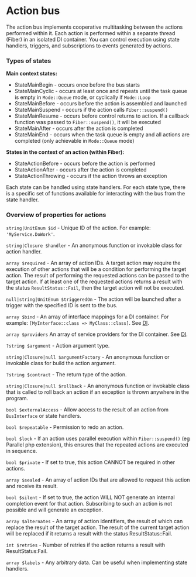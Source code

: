 # Action bus

The action bus implements cooperative multitasking between the actions performed within it. Each action is performed within a separate thread (Fiber) in an isolated DI container. You can control execution using state handlers, triggers, and subscriptions to events generated by actions.


### Types of states

**Main context states:**

* StateMainBegin - occurs once before the bus starts
* StateMainCyclic - occurs at least once and repeats until the task queue is empty in `Mode::Queue` mode, or cyclically if `Mode::Loop`
* StateMainBefore - occurs before the action is assembled and launched
* StateMainSuspend - occurs if the action calls `Fiber::suspend()`
* StateMainResume - occurs before control returns to action. If a callback function was passed to `Fiber::suspend()`, it will be executed
* StateMainAfter - occurs after the action is completed
* StateMainEnd - occurs when the task queue is empty and all actions are completed (only achievable in `Mode::Queue` mode)

**States in the context of an action (within Fiber):**

* StateActionBefore - occurs before the action is performed
* StateActionAfter - occurs after the action is completed
* StateActionThrowing - occurs if the action throws an exception

Each state can be handled using state handlers. For each state type, there is a specific set of functions available for interacting with the bus from the state handler.


### Overview of properties for actions

`string|UnitEnum $id` - Unique ID of the action. For example: `'MyService.DoWork'`.

`string|Closure $handler` - An anonymous function or invokable class for action handler.

`array $required` - An array of action IDs. A target action may require the execution of other actions that will be a condition for performing the target action. The result of performing the requested actions can be passed to the target action. If at least one of the requested actions returns a result with the status `ResultStatus::Fail`, then the target action will not be executed.

`null|string|UnitEnum $triggeredOn` - The action will be launched after a trigger with the specified ID is sent to the bus.

`array $bind` - An array of interface mappings for a DI container. For example: `[MyInterface::class => MyClass::class]`. See [DI](https://github.com/duyler/dependency-injection).

`array $providers` An array of service providers for the DI container. See [DI](https://github.com/duyler/dependency-injection).

`?string $argument` - Action argument type.

`string|Closure|null $argumentFactory` - An anonymous function or invokable class for build the action argument.

`?string $contract` - The return type of the action.

`string|Closure|null $rollback` - An anonymous function or invokable class that is called to roll back an action if an exception is thrown anywhere in the program.

`bool $externalAccess` - Allow access to the result of an action from `BusInterface` or state handlers.

`bool $repeatable` - Permission to redo an action.

`bool $lock` - If an action uses parallel execution within `Fiber::suspend()` (eg Parallel php extension), this ensures that the repeated actions are executed in sequence.

`bool $private` - If set to true, this action CANNOT be required in other actions.

`array $sealed` - An array of action IDs that are allowed to request this action and receive its result.

`bool $silent` - If set to true, the action WILL NOT generate an internal completion event for that action. Subscribing to such an action is not possible and will generate an exception.

`array $alternates` - An array of action identifiers, the result of which can replace the result of the target action. The result of the current target action will be replaced if it returns a result with the status ResultStatus::Fail.

`int $retries` - Number of retries if the action returns a result with ResultStatus:Fail.

`array $labels` - Any arbitrary data. Can be useful when implementing state handlers.
